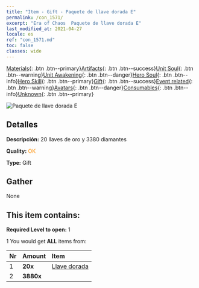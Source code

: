 ```yaml
---
title: "Item - Gift - Paquete de llave dorada E"
permalink: /con_1571/
excerpt: "Era of Chaos  Paquete de llave dorada E"
last_modified_at: 2021-04-27
locale: es
ref: "con_1571.md"
toc: false
classes: wide
---
```

 [Materials](/ItemsES/){: .btn .btn--primary}[Artifacts](/ItemsES/Artifacts/){: .btn .btn--success}[Unit Soul](/ItemsES/UnitSoul/){: .btn .btn--warning}[Unit Awakening](/ItemsES/UnitAwakening/){: .btn .btn--danger}[Hero Soul](/ItemsES/HeroSoul/){: .btn .btn--info}[Hero Skill](/ItemsES/HeroSkill/){: .btn .btn--primary}[Gift](/ItemsES/Gift/){: .btn .btn--success}[Event related](/ItemsES/Events/){: .btn .btn--warning}[Avatars](/ItemsES/Avatars/){: .btn .btn--danger}[Consumables](/ItemsES/Consumables/){: .btn .btn--info}[Unknown](/ItemsES/Unknown/){: .btn .btn--primary}

 ![Paquete de llave dorada E](/images/t/i_907187.png)

## Detalles
 **Descripción:** 20 llaves de oro y 3380 diamantes

 **Quality:** <span style="color: #FF8C00">OK</span>

 **Type:** Gift

## Gather

  None

## This item contains:

 **Required Level to open:** 1

 1 You would get **ALL** items  from:

  | Nr | Amount |     Item    |
  |:---|:-------|:------------|
  | 1 |  **20x** | [Llave dorada](/ItemsES/con_783/) |  | 
  | 2 |  **3880x** | <i class="fas fa-gem"/> |  | 
